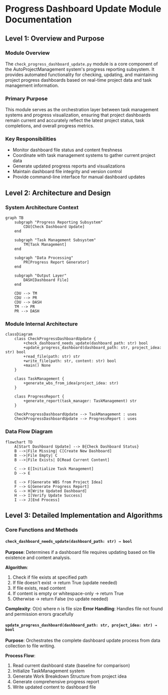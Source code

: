 # Progress Dashboard Update Module Documentation

## Level 1: Overview and Purpose

### Module Overview
The `check_progress_dashboard_update.py` module is a core component of the AutoProjectManagement system's progress reporting subsystem. It provides automated functionality for checking, updating, and maintaining project progress dashboards based on real-time project data and task management information.

### Primary Purpose
This module serves as the orchestration layer between task management systems and progress visualization, ensuring that project dashboards remain current and accurately reflect the latest project status, task completions, and overall progress metrics.

### Key Responsibilities
- Monitor dashboard file status and content freshness
- Coordinate with task management systems to gather current project data
- Generate updated progress reports and visualizations
- Maintain dashboard file integrity and version control
- Provide command-line interface for manual dashboard updates

## Level 2: Architecture and Design

### System Architecture Context

```mermaid
graph TB
    subgraph "Progress Reporting Subsystem"
        CDU[Check Dashboard Update]
    end
    
    subgraph "Task Management Subsystem"
        TM[Task Management]
    end
    
    subgraph "Data Processing"
        PR[Progress Report Generator]
    end
    
    subgraph "Output Layer"
        DASH[Dashboard File]
    end
    
    CDU --> TM
    CDU --> PR
    CDU --> DASH
    TM --> PR
    PR --> DASH
```

### Module Internal Architecture

```mermaid
classDiagram
    class CheckProgressDashboardUpdate {
        +check_dashboard_needs_update(dashboard_path: str) bool
        +update_progress_dashboard(dashboard_path: str, project_idea: str) bool
        +read_file(path: str) str
        +write_file(path: str, content: str) bool
        +main() None
    }
    
    class TaskManagement {
        +generate_wbs_from_idea(project_idea: str)
    }
    
    class ProgressReport {
        +generate_report(task_manager: TaskManagement) str
    }
    
    CheckProgressDashboardUpdate --> TaskManagement : uses
    CheckProgressDashboardUpdate --> ProgressReport : uses
```

### Data Flow Diagram

```mermaid
flowchart TD
    A[Start Dashboard Update] --> B{Check Dashboard Status}
    B -->|File Missing| C[Create New Dashboard]
    B -->|File Empty| C
    B -->|File Exists| D[Read Current Content]
    
    C --> E[Initialize Task Management]
    D --> E
    
    E --> F[Generate WBS from Project Idea]
    F --> G[Generate Progress Report]
    G --> H[Write Updated Dashboard]
    H --> I[Verify Update Success]
    I --> J[End Process]
```

## Level 3: Detailed Implementation and Algorithms

### Core Functions and Methods

#### `check_dashboard_needs_update(dashboard_path: str) → bool`
**Purpose**: Determines if a dashboard file requires updating based on file existence and content analysis.

**Algorithm**:
1. Check if file exists at specified path
2. If file doesn't exist → return True (update needed)
3. If file exists, read content
4. If content is empty or whitespace-only → return True
5. Otherwise → return False (no update needed)

**Complexity**: O(n) where n is file size
**Error Handling**: Handles file not found and permission errors gracefully

#### `update_progress_dashboard(dashboard_path: str, project_idea: str) → bool`
**Purpose**: Orchestrates the complete dashboard update process from data collection to file writing.

**Process Flow**:
1. Read current dashboard state (baseline for comparison)
2. Initialize TaskManagement system
3. Generate Work Breakdown Structure from project idea
4. Generate comprehensive progress report
5. Write updated content to dashboard file
